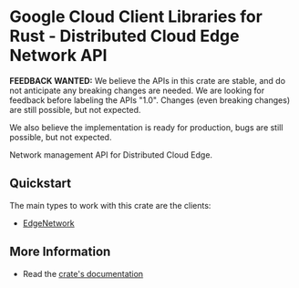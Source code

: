 # Google Cloud Client Libraries for Rust - Distributed Cloud Edge Network API

<!-- Code generated by sidekick. DO NOT EDIT. -->

**FEEDBACK WANTED:** We believe the APIs in this crate are stable, and
do not anticipate any breaking changes are needed. We are looking for
feedback before labeling the APIs "1.0". Changes (even breaking changes)
are still possible, but not expected.

We also believe the implementation is ready for production, bugs are
still possible, but not expected.

Network management API for Distributed Cloud Edge.

## Quickstart

The main types to work with this crate are the clients:

- [EdgeNetwork]

## More Information

- Read the [crate's documentation](https://docs.rs/google-cloud-edgenetwork-v1/latest/google-cloud-edgenetwork-v1)

[EdgeNetwork]: https://docs.rs/google-cloud-edgenetwork-v1/latest/google_cloud_edgenetwork_v1/client/struct.EdgeNetwork.html
